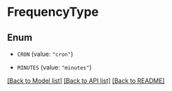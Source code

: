 # FrequencyType

## Enum


* `CRON` (value: `"cron"`)

* `MINUTES` (value: `"minutes"`)


[[Back to Model list]](../README.md#documentation-for-models) [[Back to API list]](../README.md#documentation-for-api-endpoints) [[Back to README]](../README.md)


